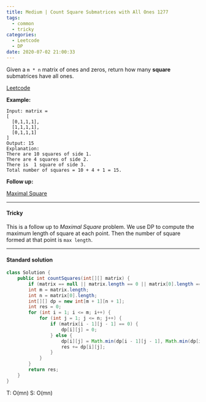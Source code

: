 ```yaml
---
title: Medium | Count Square Submatrices with All Ones 1277
tags:
  - common
  - tricky
categories:
  - Leetcode
  - DP
date: 2020-07-02 21:00:33
---
```


Given a `m * n` matrix of ones and zeros, return how many **square** submatrices have all ones.

[Leetcode](https://leetcode.com/problems/count-square-submatrices-with-all-ones/)

<!--more-->

**Example:**

```
Input: matrix =
[
  [0,1,1,1],
  [1,1,1,1],
  [0,1,1,1]
]
Output: 15
Explanation: 
There are 10 squares of side 1.
There are 4 squares of side 2.
There is  1 square of side 3.
Total number of squares = 10 + 4 + 1 = 15.
```

**Follow up:** 

[Maximal Square](https://leetcode.com/problems/maximal-square/)

---

#### Tricky 

This is a follow up to *Maximal Square* problem. We use DP to compute the maximum length of square at each point. Then the number of square formed at that point is `max length`.

---

#### Standard solution  

```java
class Solution {
    public int countSquares(int[][] matrix) {
        if (matrix == null || matrix.length == 0 || matrix[0].length == 0) return 0;
        int m = matrix.length;
        int n = matrix[0].length;
        int[][] dp = new int[m + 1][n + 1];
        int res = 0;
        for (int i = 1; i <= m; i++) {
            for (int j = 1; j <= n; j++) {
                if (matrix[i - 1][j - 1] == 0) {
                    dp[i][j] = 0;
                } else {
                    dp[i][j] = Math.min(dp[i - 1][j - 1], Math.min(dp[i - 1][j], dp[i][j - 1])) + 1;
                    res += dp[i][j];
                }
            }
        }
        return res;
    }
}
```

T: O(mn)		S: O(mn)